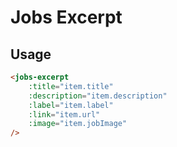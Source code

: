 # Jobs Excerpt


## Usage

```html
<jobs-excerpt
    :title="item.title"
    :description="item.description"
    :label="item.label"
    :link="item.url"
    :image="item.jobImage"
/>

```

